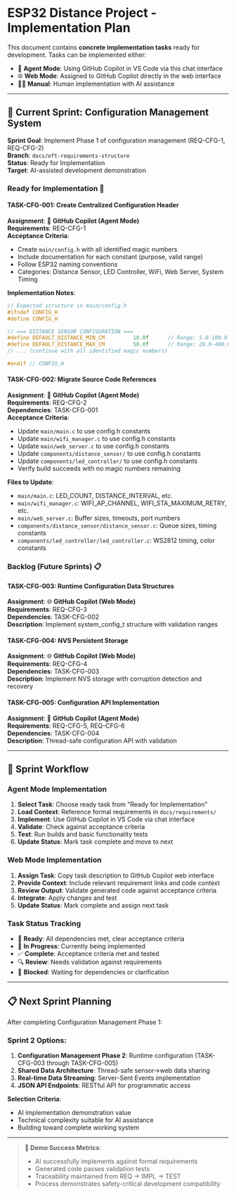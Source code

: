 # ESP32 Distance Project - Implementation Plan

This document contains **concrete implementation tasks** ready for development. Tasks can be implemented either:
- 🤖 **Agent Mode**: Using GitHub Copilot in VS Code via this chat interface
- 🌐 **Web Mode**: Assigned to GitHub Copilot directly in the web interface
- 👨‍💻 **Manual**: Human implementation with AI assistance

---

## 🎯 Current Sprint: Configuration Management System

**Sprint Goal**: Implement Phase 1 of configuration management (REQ-CFG-1, REQ-CFG-2)  
**Branch**: `docs/oft-requirements-structure`  
**Status**: Ready for Implementation  
**Target**: AI-assisted development demonstration  

### Ready for Implementation 🚀

#### TASK-CFG-001: Create Centralized Configuration Header
**Assignment**: 🤖 **GitHub Copilot (Agent Mode)**  
**Requirements**: REQ-CFG-1  
**Acceptance Criteria**: 
- Create `main/config.h` with all identified magic numbers
- Include documentation for each constant (purpose, valid range)
- Follow ESP32 naming conventions
- Categories: Distance Sensor, LED Controller, WiFi, Web Server, System Timing

**Implementation Notes**:
```c
// Expected structure in main/config.h
#ifndef CONFIG_H
#define CONFIG_H

// === DISTANCE SENSOR CONFIGURATION ===
#define DEFAULT_DISTANCE_MIN_CM         10.0f      // Range: 5.0-100.0
#define DEFAULT_DISTANCE_MAX_CM         50.0f      // Range: 20.0-400.0
// ... (continue with all identified magic numbers)

#endif // CONFIG_H
```

#### TASK-CFG-002: Migrate Source Code References
**Assignment**: 🤖 **GitHub Copilot (Agent Mode)**  
**Requirements**: REQ-CFG-2  
**Dependencies**: TASK-CFG-001  
**Acceptance Criteria**:
- Update `main/main.c` to use config.h constants
- Update `main/wifi_manager.c` to use config.h constants
- Update `main/web_server.c` to use config.h constants
- Update `components/distance_sensor/` to use config.h constants
- Update `components/led_controller/` to use config.h constants
- Verify build succeeds with no magic numbers remaining

**Files to Update**:
- `main/main.c`: LED_COUNT, DISTANCE_INTERVAL, etc.
- `main/wifi_manager.c`: WIFI_AP_CHANNEL, WIFI_STA_MAXIMUM_RETRY, etc.
- `main/web_server.c`: Buffer sizes, timeouts, port numbers
- `components/distance_sensor/distance_sensor.c`: Queue sizes, timing constants
- `components/led_controller/led_controller.c`: WS2812 timing, color constants

### Backlog (Future Sprints) 📋

#### TASK-CFG-003: Runtime Configuration Data Structures
**Assignment**: 🌐 **GitHub Copilot (Web Mode)**  
**Requirements**: REQ-CFG-3  
**Dependencies**: TASK-CFG-002  
**Description**: Implement system_config_t structure with validation ranges

#### TASK-CFG-004: NVS Persistent Storage
**Assignment**: 🌐 **GitHub Copilot (Web Mode)**  
**Requirements**: REQ-CFG-4  
**Dependencies**: TASK-CFG-003  
**Description**: Implement NVS storage with corruption detection and recovery

#### TASK-CFG-005: Configuration API Implementation
**Assignment**: 🤖 **GitHub Copilot (Agent Mode)**  
**Requirements**: REQ-CFG-5, REQ-CFG-6  
**Dependencies**: TASK-CFG-004  
**Description**: Thread-safe configuration API with validation

---

## 🔄 Sprint Workflow

### Agent Mode Implementation
1. **Select Task**: Choose ready task from "Ready for Implementation"
2. **Load Context**: Reference formal requirements in `docs/requirements/`
3. **Implement**: Use GitHub Copilot in VS Code via chat interface
4. **Validate**: Check against acceptance criteria
5. **Test**: Run builds and basic functionality tests
6. **Update Status**: Mark task complete and move to next

### Web Mode Implementation
1. **Assign Task**: Copy task description to GitHub Copilot web interface
2. **Provide Context**: Include relevant requirement links and code context
3. **Review Output**: Validate generated code against acceptance criteria
4. **Integrate**: Apply changes and test
5. **Update Status**: Mark complete and assign next task

### Task Status Tracking
- 🚀 **Ready**: All dependencies met, clear acceptance criteria
- 🔄 **In Progress**: Currently being implemented
- ✅ **Complete**: Acceptance criteria met and tested
- 🔍 **Review**: Needs validation against requirements
- 🚫 **Blocked**: Waiting for dependencies or clarification

---

## 📋 Next Sprint Planning

After completing Configuration Management Phase 1:

### Sprint 2 Options:
1. **Configuration Management Phase 2**: Runtime configuration (TASK-CFG-003 through TASK-CFG-005)
2. **Shared Data Architecture**: Thread-safe sensor→web data sharing
3. **Real-time Data Streaming**: Server-Sent Events implementation
4. **JSON API Endpoints**: RESTful API for programmatic access

**Selection Criteria**: 
- AI implementation demonstration value
- Technical complexity suitable for AI assistance
- Building toward complete working system

---

> **🎯 Demo Success Metrics**:
> - AI successfully implements against formal requirements
> - Generated code passes validation tests
> - Traceability maintained from REQ → IMPL → TEST
> - Process demonstrates safety-critical development compatibility
